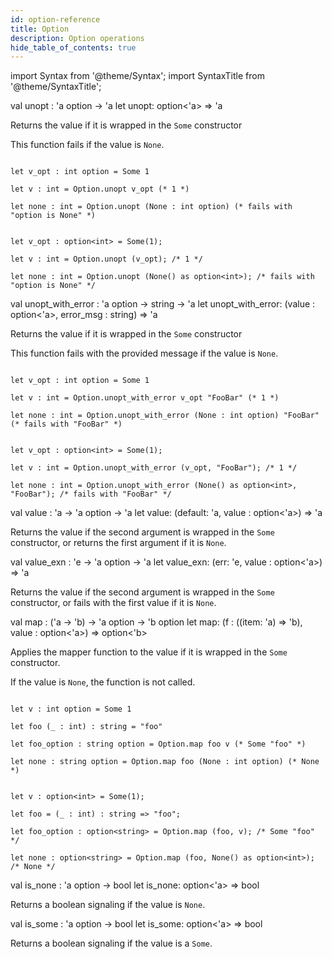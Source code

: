 ```yaml
---
id: option-reference
title: Option
description: Option operations
hide_table_of_contents: true
---
```


import Syntax from '@theme/Syntax';
import SyntaxTitle from '@theme/SyntaxTitle';

<SyntaxTitle syntax="cameligo">
val unopt : 'a option -> 'a
</SyntaxTitle>

<SyntaxTitle syntax="jsligo">
let unopt: option&lt;'a&gt; => 'a
</SyntaxTitle>

Returns the value if it is wrapped in the `Some` constructor

This function fails if the value is `None`.

<Syntax syntax="cameligo">

```cameligo group=option_unopt

let v_opt : int option = Some 1

let v : int = Option.unopt v_opt (* 1 *)

let none : int = Option.unopt (None : int option) (* fails with "option is None" *)

```

</Syntax>

<Syntax syntax="jsligo">

```jsligo group=option_unopt

let v_opt : option<int> = Some(1);

let v : int = Option.unopt (v_opt); /* 1 */

let none : int = Option.unopt (None() as option<int>); /* fails with "option is None" */

```

</Syntax>

<SyntaxTitle syntax="cameligo">
val unopt_with_error : 'a option -> string -> 'a
</SyntaxTitle>

<SyntaxTitle syntax="jsligo">
let unopt_with_error: (value : option&lt;'a&gt;, error_msg : string) => 'a
</SyntaxTitle>

Returns the value if it is wrapped in the `Some` constructor

This function fails with the provided message if the value is `None`.

<Syntax syntax="cameligo">

```cameligo group=option_unopt_with_error

let v_opt : int option = Some 1

let v : int = Option.unopt_with_error v_opt "FooBar" (* 1 *)

let none : int = Option.unopt_with_error (None : int option) "FooBar" (* fails with "FooBar" *)

```

</Syntax>

<Syntax syntax="jsligo">

```jsligo group=option_unopt_with_error

let v_opt : option<int> = Some(1);

let v : int = Option.unopt_with_error (v_opt, "FooBar"); /* 1 */

let none : int = Option.unopt_with_error (None() as option<int>, "FooBar"); /* fails with "FooBar" */

```

</Syntax>

<SyntaxTitle syntax="cameligo">
val value : 'a -> 'a option -> 'a
</SyntaxTitle>

<SyntaxTitle syntax="jsligo">
let value: (default: 'a, value : option&lt;'a&gt;) => 'a
</SyntaxTitle>

Returns the value if the second argument is wrapped in the `Some` constructor, or returns the first argument if it is `None`.

<SyntaxTitle syntax="cameligo">
val value_exn : 'e -> 'a option -> 'a
</SyntaxTitle>

<SyntaxTitle syntax="jsligo">
let value_exn: (err: 'e, value : option&lt;'a&gt;) => 'a
</SyntaxTitle>

Returns the value if the second argument is wrapped in the `Some` constructor, or fails with the first value if it is `None`.


<SyntaxTitle syntax="cameligo">
val map : ('a -> 'b) -> 'a option -> 'b option
</SyntaxTitle>

<SyntaxTitle syntax="jsligo">
let map: (f : ((item: 'a) => 'b), value : option&lt;'a&gt;) => option&lt;'b&gt;
</SyntaxTitle>

Applies the mapper function to the value if it is wrapped in the `Some` constructor.

If the value is `None`, the function is not called.

<Syntax syntax="cameligo">

```cameligo group=option_map

let v : int option = Some 1

let foo (_ : int) : string = "foo"

let foo_option : string option = Option.map foo v (* Some "foo" *)

let none : string option = Option.map foo (None : int option) (* None *)

```

</Syntax>

<Syntax syntax="jsligo">

```jsligo group=option_map

let v : option<int> = Some(1);

let foo = (_ : int) : string => "foo";

let foo_option : option<string> = Option.map (foo, v); /* Some "foo" */

let none : option<string> = Option.map (foo, None() as option<int>); /* None */

```

</Syntax>

<SyntaxTitle syntax="cameligo">
val is_none : 'a option -> bool
</SyntaxTitle>

<SyntaxTitle syntax="jsligo">
let is_none: option&lt;'a&gt; => bool
</SyntaxTitle>

Returns a boolean signaling if the value is `None`.

<SyntaxTitle syntax="cameligo">
val is_some : 'a option -> bool
</SyntaxTitle>

<SyntaxTitle syntax="jsligo">
let is_some: option&lt;'a&gt; => bool
</SyntaxTitle>

Returns a boolean signaling if the value is a `Some`.
